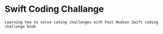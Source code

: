# Swift Coding Challange
    Learning how to solve coding challenges with Paul Hudson Swift coding challenge book
